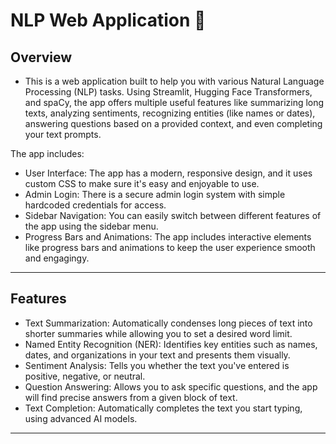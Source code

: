 # NLP Web Application 🚀

## Overview
- This is a web application built to help you with various Natural Language Processing (NLP) tasks. Using Streamlit, Hugging Face Transformers, and spaCy, the app offers multiple useful features like summarizing long texts, analyzing sentiments, recognizing entities (like names or dates), answering questions based on a provided context, and even completing your text prompts.

The app includes:
- User Interface: The app has a modern, responsive design, and it uses custom CSS to make sure it's easy and enjoyable to use.
- Admin Login: There is a secure admin login system with simple hardcoded credentials for access.
- Sidebar Navigation: You can easily switch between different features of the app using the sidebar menu.
- Progress Bars and Animations: The app includes interactive elements like progress bars and animations to keep the user experience smooth and engagingy.

---

## Features
- Text Summarization: Automatically condenses long pieces of text into shorter summaries while allowing you to set a desired word limit.
- Named Entity Recognition (NER): Identifies key entities such as names, dates, and organizations in your text and presents them visually.
- Sentiment Analysis: Tells you whether the text you've entered is positive, negative, or neutral.
- Question Answering: Allows you to ask specific questions, and the app will find precise answers from a given block of text.
- Text Completion: Automatically completes the text you start typing, using advanced AI models.

---
